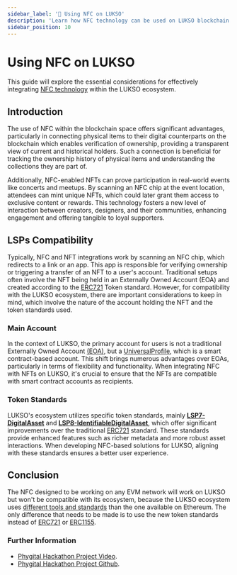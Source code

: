 ```yaml
---
sidebar_label: '🔗 Using NFC on LUKSO'
description: 'Learn how NFC technology can be used on LUKSO blockchain for innovative applications.'
sidebar_position: 10
---
```


# Using NFC on LUKSO

This guide will explore the essential considerations for effectively integrating [NFC technology] within the LUKSO ecosystem.

## Introduction

The use of NFC within the blockchain space offers significant advantages, particularly in connecting physical items to their digital counterparts on the blockchain which enables verification of ownership, providing a transparent view of current and historical holders. Such a connection is beneficial for tracking the ownership history of physical items and understanding the collections they are part of.

Additionally, NFC-enabled NFTs can prove participation in real-world events like concerts and meetups. By scanning an NFC chip at the event location, attendees can mint unique NFTs, which could later grant them access to exclusive content or rewards. This technology fosters a new level of interaction between creators, designers, and their communities, enhancing engagement and offering tangible to loyal supporters.

## LSPs Compatibility

Typically, NFC and NFT integrations work by scanning an NFC chip, which redirects to a link or an app. This app is responsible for verifying ownership or triggering a transfer of an NFT to a user's account. Traditional setups often involve the NFT being held in an Externally Owned Account (EOA) and created according to the [ERC721] Token standard. However, for compatibility with the LUKSO ecosystem, there are important considerations to keep in mind, which involve the nature of the account holding the NFT and the token standards used.

### Main Account

In the context of LUKSO, the primary account for users is not a traditional Externally Owned Account [(EOA)], but a [UniversalProfile](../../standards/universal-profile/introduction.md), which is a smart contract-based account. This shift brings numerous advantages over EOAs, particularly in terms of flexibility and functionality. When integrating NFC with NFTs on LUKSO, it's crucial to ensure that the NFTs are compatible with smart contract accounts as recipients.

### Token Standards

LUKSO's ecosystem utilizes specific token standards, mainly **[LSP7-DigitalAsset](../../standards/tokens/LSP7-Digital-Asset.md)** and **[LSP8-IdentifiableDigitalAsset](../../standards/tokens/LSP8-Identifiable-Digital-Asset.md)**, which offer significant improvements over the traditional [ERC721] standard. These standards provide enhanced features such as richer metadata and more robust asset interactions. When developing NFC-based solutions for LUKSO, aligning with these standards ensures a better user experience.

## Conclusion

The NFC designed to be working on any EVM network will work on LUKSO but won't be compatible with its ecosystem, because the LUKSO ecosystem uses [different tools and standards](../migrate-to-lukso.md) than the one available on Ethereum. The only difference that needs to be made is to use the new token standards instead of [ERC721] or [ERC1155].

### Further Information

- [Phygital Hackathon Project Video](https://www.youtube.com/watch?v=NZiShK34YZ8).
- [Phygital Hackathon Project Github](https://github.com/Tuszy/phygital).

[ERC721]: https://eips.ethereum.org/EIPS/eip-721
[ERC1155]: https://eips.ethereum.org/EIPS/eip-1155
[(EOA)]: https://ethereum.org/developers/docs/accounts
[NFC technology]: https://en.wikipedia.org/wiki/Near-field_communication
